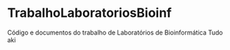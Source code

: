 # TrabalhoLaboratoriosBioinf
Código e documentos do trabalho de Laboratórios de Bioinformática
Tudo aki
